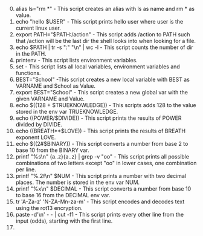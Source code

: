 0. alias ls="rm *" - This script creates an alias with ls as name and rm * as value.
1. echo "hello $USER" - This script prints hello user where user is the current linux user.
2. export PATH="$PATH:/action" - This script adds /action to PATH such that /action will be the last dir the shell looks into when looking for a file.
3. echo $PATH | tr -s ":" "\n" | wc -l - This script counts the number of dir in the PATH.
4. printenv - This script lists environment variables.
5. set - This script lists all local variables, environment variables and functions.
6. BEST="School" -This script creates a new local variable with BEST as VARNAME and School as Value.
7. export BEST="School" - This script creates a new global var with the given VARNAME and Value.
8. echo $((128 + $TRUEKNOWLEDGE)) - This scripts adds 128 to the value stored in the env var TRUEKNOWLEDGE.
9. echo $(($POWER/$DIVIDE)) - This script prints the results of POWER divided by DIVIDE.
10. echo $(($BREATH**$LOVE)) - This script prints the results of BREATH exponent LOVE.
11. echo $((2#$BINARY)) - This script converts a number from base 2 to base 10 from the BINARY var.
12. printf "%s\n" {a..z}{a..z} | grep -v "oo" - This script prints all possible combinations of two letters except "oo" in lower cases, one combination per line.
13. printf "%.2f\n" $NUM - This script prints a number with two decimal places. The number is stored in the env var NUM.
14. printf "%x\n" $DECIMAL - This script converts a number from base 10 to base 16 from the DECIMAL env var.
15. tr 'A-Za-z' 'N-ZA-Mn-za-m' - This script encodes and decodes text using the rot13 encryption.
16. paste -d'\n' - - | cut -f1 - This script prints every other line from the input (odds), starting with the first line.
17. 